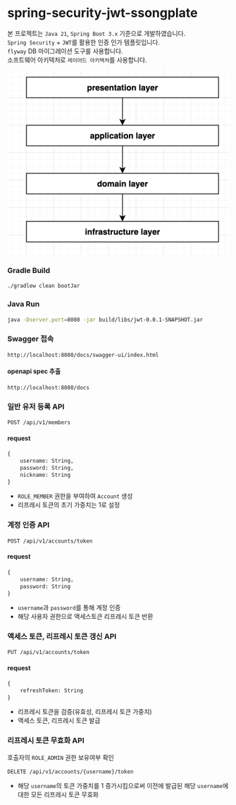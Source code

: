 # spring-security-jwt-ssongplate

본 프로젝트는 `Java 21`, `Spring Boot 3.x` 기준으로 개발하였습니다.<br/>
`Spring Security` + `JWT`를 활용한 인증 인가 템플릿입니다.<br/>
`flyway` DB 마이그레이션 도구를 사용합니다.<br/>
소프트웨어 아키텍처로 `레이어드 아키텍처`를 사용합니다.

![img.png](docs/img.png)

### Gradle Build
```bash
./gradlew clean bootJar
```
### Java Run
```bash
java -Dserver.port=8080 -jar build/libs/jwt-0.0.1-SNAPSHOT.jar
```
### Swagger 접속
```
http://localhost:8080/docs/swagger-ui/index.html
```
#### openapi spec 추출
```
http://localhost:8080/docs
```

### 일반 유저 등록 API
```
POST /api/v1/members
```
#### request
```
{
    username: String,
    password: String,
    nickname: String
}
```
* `ROLE_MEMBER` 권한을 부여하여 `Account` 생성
* 리프레시 토큰의 초기 가중치는 1로 설정

### 계정 인증 API
```
POST /api/v1/accounts/token
```
#### request
```
{
    username: String,
    password: String
}
```
* `username`과 `password`를 통해 계정 인증
* 해당 사용자 권한으로 액세스토큰 리프레시 토큰 반환

### 액세스 토큰, 리프레시 토큰 갱신 API
```
PUT /api/v1/accounts/token
```
#### request
```
{
    refreshToken: String
}
```
* 리프레시 토큰을 검증(유효성, 리프레시 토큰 가중치)
* 액세스 토큰, 리프레시 토큰 발급

### 리프레시 토큰 무효화 API
호출자의 `ROLE_ADMIN` 권한 보유여부 확인
```
DELETE /api/v1/accounts/{username}/token
```
* 해당 `username`의 토큰 가중치를 1 증가시킴으로써 이전에 발급된 해당 `username`에 대한 모든 리프레시 토큰 무효화

